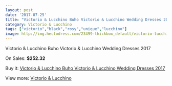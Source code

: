 ```yaml
---
layout: post
date: '2017-07-25'
title: "Victorio & Lucchino Buho Victorio & Lucchino Wedding Dresses 2017"
category: Victorio & Lucchino
tags: ["victorio","black","rosy","unique","lucchino"]
image: http://img.hectodress.com/23499-thickbox_default/victorio-lucchino-buho-victorio-lucchino-wedding-dresses-2013.jpg
---
```

Victorio & Lucchino Buho Victorio & Lucchino Wedding Dresses 2017

On Sales: **$252.32**
<a href="https://www.hectodress.com/victorio-lucchino/10852-victorio-lucchino-buho-victorio-lucchino-wedding-dresses-2013.html"><amp-img layout="responsive" width="600" height="600" src="//img.hectodress.com/23499-thickbox_default/victorio-lucchino-buho-victorio-lucchino-wedding-dresses-2013.jpg" alt="Victorio & Lucchino Buho Victorio & Lucchino Wedding Dresses 2017 0" /></a>

Buy it: [Victorio & Lucchino Buho Victorio & Lucchino Wedding Dresses 2017](https://www.hectodress.com/victorio-lucchino/10852-victorio-lucchino-buho-victorio-lucchino-wedding-dresses-2013.html "Victorio & Lucchino Buho Victorio & Lucchino Wedding Dresses 2017")

View more: [Victorio & Lucchino](https://www.hectodress.com/173-victorio-lucchino "Victorio & Lucchino")